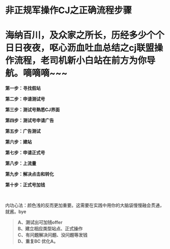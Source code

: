 # 非正规军操作CJ之正确流程步骤

# **海纳百川，及众家之所长，历经多少个个日日夜夜，呕心沥血吐血总结之cj联盟操作流程，老司机新小白站在前方为你导航。嘀嘀嘀~~~**

**第一步：寻找假站**

**第二步：申请测试号**

**第三步：测试号熟悉CJ界面**

**第四步：测试号申请广告**

**第五步：广告测试**

**第六步：建站**

**第七步：申请正式号**

**第八步：上流量**

**第九步：解决点击和转化**

**第十步：正式号加钱**

&nbsp;

内功心法：颜色浅的反而更加重要。这需要在实践中用你的大脑袋慢慢融会贯通，就酱。bye

> **A、测试出可加钱offer**  
> **B、建立相应类型站点、正式操作**  
> **C、有问题解决问题、没问题等发钱**  
> **D、重复BC 优化A。**
